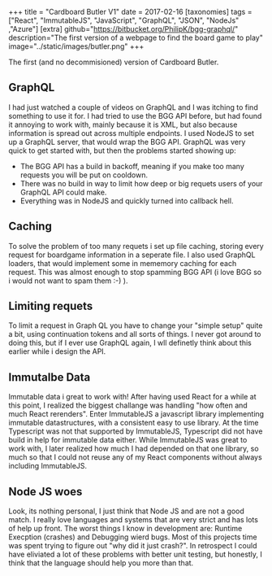 +++
title = "Cardboard Butler V1"
date = 2017-02-16
[taxonomies]
tags = ["React", "ImmutableJS",  "JavaScript", "GraphQL", "JSON", "NodeJs" ,"Azure"]
[extra]
github="https://bitbucket.org/PhilipK/bgg-graphql/"
description="The first version of a webpage to find the board game to play"
image="../static/images/butler.png"
+++

The first (and no decommisioned) version of Cardboard Butler.

## GraphQL

I had just watched a couple of videos on GraphQL and I was itching to find something to use it for. I had tried to use the BGG API before, but had found it annoying to work with, mainly because it is XML, but also because information is spread out across multiple endpoints.
I used NodeJS to set up a GraphQL server, that would wrap the BGG API. GraphQL was very quick to get started with, but then the problems started showing up:

* The BGG API has a build in backoff, meaning if you make too many requests you will be put on cooldown.
* There was no build in way to limit how deep or big requets users of your GraphQL API could make.
* Everything was in NodeJS and quickly turned into callback hell.

## Caching

To solve the problem of too many requets i set up file caching, storing every request for boardgame information in a seperate file.
I also used GraphQL loaders, that would implement some in mememory caching for each request.
This was almost enough to stop spamming BGG API (i love BGG so i would not want to spam them :-) ).

## Limiting requets

To limit a request in Graph QL you have to change your "simple setup" quite a bit, using continuation tokens and all sorts of things. I never got around to doing this, but if I ever use GraphQL again, I wll definetly think about this earlier while i design the API.

## Immutalbe Data

Immutable data i great to work with! After having used React for a while at this point, I realized the biggest challange was handling "how often and much React rerenders". Enter ImmutableJS a javascript library implementing immutable datastructures, with a consistent easy to use library.
At the time Typescript was not that supported by ImmutableJS, Typescript did not have build in help for immutable data either.
While ImmutableJS was great to work with, I later realized how much I had depended on that one library, so much so that I could not reuse any of my React components without always including ImmutableJS.

## Node JS woes

Look, its nothing personal, I just think that Node JS and are not a good match. I really love languages and systems that are very strict and has lots of help up front. The worst things I know in development are: Runtime Execption (crashes) and Debugging wierd bugs. Most of this projects time was spent trying to figure out "why did it just crash?".
In retrospect I could have eliviated a lot of these problems with better unit testing, but honestly, I think that the language should help you more than that.

